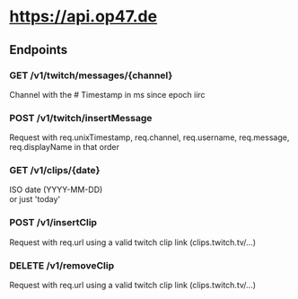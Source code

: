 # <https://api.op47.de>

## Endpoints

### GET /v1/twitch/messages/{channel}

Channel with the \#
Timestamp in ms since epoch iirc

### POST /v1/twitch/insertMessage

Request with req.unixTimestamp, req.channel, req.username, req.message, req.displayName in that order

### GET /v1/clips/{date}

ISO date (YYYY-MM-DD) \
or just 'today'

### POST /v1/insertClip

Request with req.url using a valid twitch clip link (clips.twitch.tv/...)

### DELETE /v1/removeClip

Request with req.url using a valid twitch clip link (clips.twitch.tv/...)
